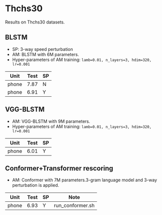 # Thchs30

Results on Thchs30 datasets.

## BLSTM

* SP: 3-way speed perturbation
* AM: BLSTM with 6M parameters.
* Hyper-parameters of AM training: `lamb=0.01, n_layers=3, hdim=320, lr=0.001`

| Unit  | Test | SP   |
| ----- | ---- | ---- |
| phone | 7.87 | N    |
| phone | 6.91 | Y    |


## VGG-BLSTM

* AM: VGG-BLSTM with 9M parameters. 
* Hyper-parameters of AM training: `lamb=0.01, n_layers=3, hdim=320, lr=0.001`

| Unit  | Test | SP   |
| ----- | ---- | ---- |
| phone | 6.01 | Y    |


## Conformer+Transformer rescoring

* AM: Conformer with 7M parameters.3-gram language model and 3-way perturbation is applied.

| Unit  | Test | SP   | Note             |
| ----- | ---- | ---- | ---------------- |
| phone | 6.93 | Y    | run_conformer.sh |       
